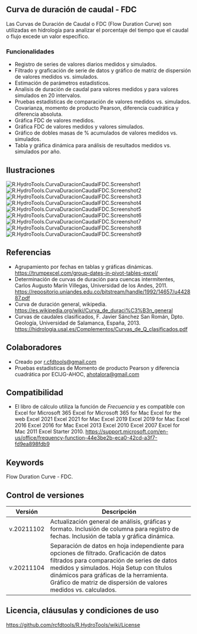 ## Curva de duración de caudal - FDC

Las Curvas de Duración de Caudal o FDC (Flow Duration Curve) son utilizadas en hidrología para analizar el porcentaje del tiempo que el caudal o flujo excede un valor específico. 

### Funcionalidades

* Registro de series de valores diarios medidos y simulados.
* Filtrado y graficación de serie de datos y gráfico de matriz de dispersión de valores medidos vs. simulados.
* Estimación de parámetros estadísticos.
* Analisis de duración de caudal para valores medidos y para valores simulados en 20 intervalos.
* Pruebas estadísticas de comparación de valores medidos vs. simulados. Covarianza, momento de producto Pearson, diferencia cuadrática y diferencia absoluta.
* Gráfica FDC de valores medidos.
* Gráfica FDC de valores medidos y valores simulados.
* Gráfico de dobles masas de % acumulados de valores medidos vs. simulados.
* Tabla y gráfica dinámica para análisis de resultados medidos vs. simulados por año.


## Ilustraciones

![R.HydroTools.CurvaDuracionCaudalFDC.Screenshot1](https://github.com/rcfdtools/R.HydroTools/blob/main/CurvaDuracionCaudal/Screenshot/Screenshot1.png)
![R.HydroTools.CurvaDuracionCaudalFDC.Screenshot2](https://github.com/rcfdtools/R.HydroTools/blob/main/CurvaDuracionCaudal/Screenshot/Screenshot2.png)
![R.HydroTools.CurvaDuracionCaudalFDC.Screenshot3](https://github.com/rcfdtools/R.HydroTools/blob/main/CurvaDuracionCaudal/Screenshot/Screenshot3.png)
![R.HydroTools.CurvaDuracionCaudalFDC.Screenshot4](https://github.com/rcfdtools/R.HydroTools/blob/main/CurvaDuracionCaudal/Screenshot/Screenshot4.png)
![R.HydroTools.CurvaDuracionCaudalFDC.Screenshot5](https://github.com/rcfdtools/R.HydroTools/blob/main/CurvaDuracionCaudal/Screenshot/Screenshot5.png)
![R.HydroTools.CurvaDuracionCaudalFDC.Screenshot6](https://github.com/rcfdtools/R.HydroTools/blob/main/CurvaDuracionCaudal/Screenshot/Screenshot6.png)
![R.HydroTools.CurvaDuracionCaudalFDC.Screenshot7](https://github.com/rcfdtools/R.HydroTools/blob/main/CurvaDuracionCaudal/Screenshot/Screenshot7.png)
![R.HydroTools.CurvaDuracionCaudalFDC.Screenshot8](https://github.com/rcfdtools/R.HydroTools/blob/main/CurvaDuracionCaudal/Screenshot/Screenshot8.png)
![R.HydroTools.CurvaDuracionCaudalFDC.Screenshot9](https://github.com/rcfdtools/R.HydroTools/blob/main/CurvaDuracionCaudal/Screenshot/Screenshot9.png)


## Referencias

* Agrupamiento por fechas en tablas y gráficas dinámicas. https://trumpexcel.com/group-dates-in-pivot-tables-excel/
* Determinación de curvas de duración para cuencas intermitentes, Carlos Augusto Marín Villegas, Universidad de los Andes, 2011. https://repositorio.uniandes.edu.co/bitstream/handle/1992/14657/u442887.pdf
* Curva de duración general, wikipedia. https://es.wikipedia.org/wiki/Curva_de_duraci%C3%B3n_general
* Curvas de caudales clasificados, F. Javier Sánchez San Román, Dpto. Geología, Universidad de Salamanca, España, 2013. https://hidrologia.usal.es/Complementos/Curvas_de_Q_clasificados.pdf


## Colaboradores

* Creado por r.cfdtools@gmail.com
* Pruebas estadísticas de Momento de producto Pearson y diferencia cuadrática por ECIJG-AHOC, ahotalora@gmail.com


## Compatibilidad

* El libro de cálculo utiliza la función de _Frecuencia_ y es compatible con Excel for Microsoft 365 Excel for Microsoft 365 for Mac Excel for the web Excel 2021 Excel 2021 for Mac Excel 2019 Excel 2019 for Mac Excel 2016 Excel 2016 for Mac Excel 2013 Excel 2010 Excel 2007 Excel for Mac 2011 Excel Starter 2010. https://support.microsoft.com/en-us/office/frequency-function-44e3be2b-eca0-42cd-a3f7-fd9ea898fdb9

## Keywords
Flow Duration Curve - FDC.


## Control de versiones

Versión | Descripción
--- | ---
| v.20211102 | Actualización general de análisis, gráficas y formato. Inclusión de columna para registro de fechas. Inclusión de tabla y gráfica dinámica.
| v.20211104 | Separación de datos en hoja independiente para opciones de filtrado. Graficación de datos filtrados para comparación de series de datos medidos y simulados. Hoja Setup con títulos dinámicos para gráficas de la herramienta. Gráfico de matriz de dispersión de valores medidos vs. calculados.


## Licencia, cláusulas y condiciones de uso
https://github.com/rcfdtools/R.HydroTools/wiki/License
